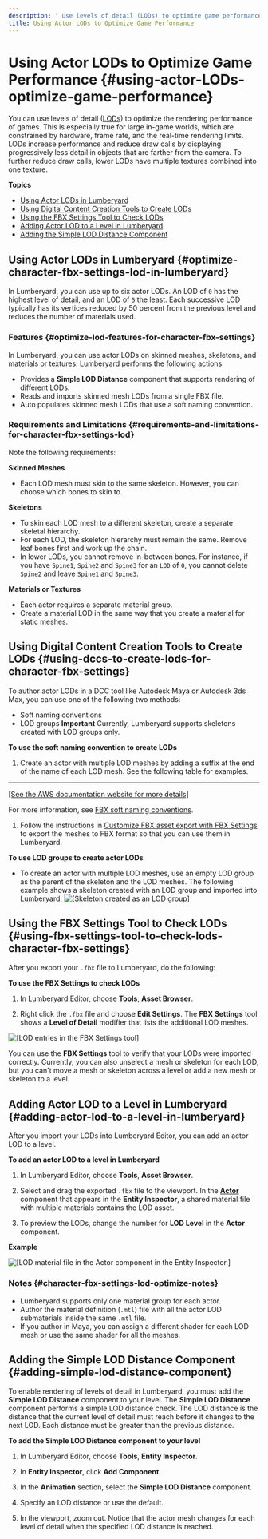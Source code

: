 ```yaml
---
description: ' Use levels of detail (LODs) to optimize game performance in &ALYlong;. '
title: Using Actor LODs to Optimize Game Performance
---
```

# Using Actor LODs to Optimize Game Performance {#using-actor-LODs-optimize-game-performance}

You can use levels of detail \([LODs](/docs/userguide/ly-glos-chap#lod)\) to optimize the rendering performance of games\. This is especially true for large in\-game worlds, which are constrained by hardware, frame rate, and the real\-time rendering limits\. LODs increase performance and reduce draw calls by displaying progressively less detail in objects that are farther from the camera\. To further reduce draw calls, lower LODs have multiple textures combined into one texture\.

**Topics**
+ [Using Actor LODs in Lumberyard](#optimize-character-fbx-settings-lod-in-lumberyard)
+ [Using Digital Content Creation Tools to Create LODs](#using-dccs-to-create-lods-for-character-fbx-settings)
+ [Using the FBX Settings Tool to Check LODs](#using-fbx-settings-tool-to-check-lods-character-fbx-settings)
+ [Adding Actor LOD to a Level in Lumberyard](#adding-actor-lod-to-a-level-in-lumberyard)
+ [Adding the Simple LOD Distance Component](#adding-simple-lod-distance-component)

## Using Actor LODs in Lumberyard {#optimize-character-fbx-settings-lod-in-lumberyard}

In Lumberyard, you can use up to six actor LODs\. An LOD of `0` has the highest level of detail, and an LOD of `5` the least\. Each successive LOD typically has its vertices reduced by 50 percent from the previous level and reduces the number of materials used\.

### Features {#optimize-lod-features-for-character-fbx-settings}

In Lumberyard, you can use actor LODs on skinned meshes, skeletons, and materials or textures\. Lumberyard performs the following actions:
+ Provides a **Simple LOD Distance** component that supports rendering of different LODs\.
+ Reads and imports skinned mesh LODs from a single FBX file\.
+ Auto populates skinned mesh LODs that use a soft naming convention\.

### Requirements and Limitations {#requirements-and-limitations-for-character-fbx-settings-lod}

Note the following requirements:

**Skinned Meshes**
+ Each LOD mesh must skin to the same skeleton\. However, you can choose which bones to skin to\.

**Skeletons**
+ To skin each LOD mesh to a different skeleton, create a separate skeletal hierarchy\.
+ For each LOD, the skeleton hierarchy must remain the same\. Remove leaf bones first and work up the chain\.
+ In lower LODs, you cannot remove in\-between bones\. For instance, if you have `Spine1`, `Spine2` and `Spine3` for an `LOD` of `0`, you cannot delete `Spine2` and leave `Spine1` and `Spine3`\.

**Materials or Textures**
+ Each actor requires a separate material group\.
+ Create a material LOD in the same way that you create a material for static meshes\.

## Using Digital Content Creation Tools to Create LODs {#using-dccs-to-create-lods-for-character-fbx-settings}

To author actor LODs in a DCC tool like Autodesk Maya or Autodesk 3ds Max, you can use one of the following two methods:
+ Soft naming conventions
+ LOD groups
**Important**
Currently, Lumberyard supports skeletons created with LOD groups only\.

**To use the soft naming convention to create LODs**

1. Create an actor with multiple LOD meshes by adding a suffix at the end of the name of each LOD mesh\. See the following table for examples\.
****
[\[See the AWS documentation website for more details\]](/docs/userguide/using-actor-LODs-optimize-game-performance)

   For more information, see [FBX soft naming conventions](/docs/userguide/fbx/settings-soft-naming.md)\.

1. Follow the instructions in [Customize FBX asset export with FBX Settings](/docs/userguide/fbx/intro.md) to export the meshes to FBX format so that you can use them in Lumberyard\.

**To use LOD groups to create actor LODs**
+ To create an actor with multiple LOD meshes, use an empty LOD group as the parent of the skeleton and the LOD meshes\. The following example shows a skeleton created with an LOD group and imported into Lumberyard\.
![\[Skeleton created as an LOD group\]](/images/userguide/character-fbx-settings-lod-optimize-0.png)

## Using the FBX Settings Tool to Check LODs {#using-fbx-settings-tool-to-check-lods-character-fbx-settings}

After you export your `.fbx` file to Lumberyard, do the following:

**To use the FBX Settings to check LODs**

1. In Lumberyard Editor, choose **Tools**, **Asset Browser**\.

1. Right click the `.fbx` file and choose **Edit Settings**\. The **FBX Settings** tool shows a **Level of Detail** modifier that lists the additional LOD meshes\.

![\[LOD entries in the FBX Settings tool\]](/images/userguide/character-fbx-settings-lod-optimize-1.png)

You can use the **FBX Settings** tool to verify that your LODs were imported correctly\. Currently, you can also unselect a mesh or skeleton for each LOD, but you can't move a mesh or skeleton across a level or add a new mesh or skeleton to a level\.

## Adding Actor LOD to a Level in Lumberyard {#adding-actor-lod-to-a-level-in-lumberyard}

After you import your LODs into Lumberyard Editor, you can add an actor LOD to a level\.

**To add an actor LOD to a level in Lumberyard**

1. In Lumberyard Editor, choose **Tools**, **Asset Browser**\.

1. Select and drag the exported `.fbx` file to the viewport\. In the **[Actor](/docs/userguide/components/actor.md)** component that appears in the **Entity Inspector**, a shared material file with multiple materials contains the LOD asset\.

1. To preview the LODs, change the number for **LOD Level** in the **Actor** component\.

**Example**

![\[LOD material file in the Actor component in the Entity Inspector.\]](/images/userguide/character-fbx-settings-lod-optimize-2.png)

### Notes {#character-fbx-settings-lod-optimize-notes}
+ Lumberyard supports only one material group for each actor\.
+ Author the material definition \(`.mtl`\) file with all the actor LOD submaterials inside the same `.mtl` file\.
+ If you author in Maya, you can assign a different shader for each LOD mesh or use the same shader for all the meshes\.

## Adding the Simple LOD Distance Component {#adding-simple-lod-distance-component}

To enable rendering of levels of detail in Lumberyard, you must add the **Simple LOD Distance** component to your level\. The **Simple LOD Distance** component performs a simple LOD distance check\. The LOD distance is the distance that the current level of detail must reach before it changes to the next LOD\. Each distance must be greater than the previous distance\.

**To add the Simple LOD Distance component to your level**

1. In Lumberyard Editor, choose **Tools**, **Entity Inspector**\.

1. In **Entity Inspector**, click **Add Component**\.

1. In the **Animation** section, select the **Simple LOD Distance** component\.

1. Specify an LOD distance or use the default\.

1. In the viewport, zoom out\. Notice that the actor mesh changes for each level of detail when the specified LOD distance is reached\.